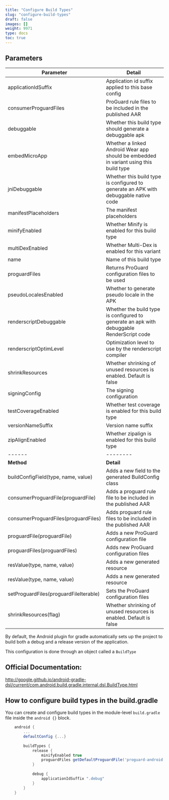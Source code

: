 ```yaml
---
title: "Configure Build Types"
slug: "configure-build-types"
draft: false
images: []
weight: 9971
type: docs
toc: true
---
```


## Parameters
| Parameter | Detail |
|-----------|--------|
|applicationIdSuffix  |Application id suffix applied to this base config|
|consumerProguardFiles    |ProGuard rule files to be included in the published AAR|
|debuggable    |Whether this build type should generate a debuggable apk|
|embedMicroApp    |Whether a linked Android Wear app should be embedded in variant using this build type|
|jniDebuggable    |Whether this build type is configured to generate an APK with debuggable native code|
|manifestPlaceholders    |The manifest placeholders|
|minifyEnabled    |Whether Minify is enabled for this build type|
|multiDexEnabled    |Whether Multi-Dex is enabled for this variant|
|name    |Name of this build type|
|proguardFiles    |Returns ProGuard configuration files to be used|
|pseudoLocalesEnabled    |Whether to generate pseudo locale in the APK|
|renderscriptDebuggable    |Whether the build type is configured to generate an apk with debuggable RenderScript code|
|renderscriptOptimLevel   | Optimization level to use by the renderscript compiler|
|shrinkResources    |Whether shrinking of unused resources is enabled. Default is false|
|signingConfig    |The signing configuration|
|testCoverageEnabled    |Whether test coverage is enabled for this build type|
|versionNameSuffix    |Version name suffix|
|zipAlignEnabled    |Whether zipalign is enabled for this build type|
|------|--------|
|**Method**| **Detail**|
|buildConfigField(type, name, value)    |Adds a new field to the generated BuildConfig class|
|consumerProguardFile(proguardFile)    |Adds a proguard rule file to be included in the published AAR|
|consumerProguardFiles(proguardFiles)   |Adds proguard rule files to be included in the published AAR|
|proguardFile(proguardFile)    |Adds a new ProGuard configuration file|
|proguardFiles(proguardFiles)    |Adds new ProGuard configuration files|
|resValue(type, name, value)    |Adds a new generated resource|
|resValue(type, name, value)    |Adds a new generated resource|
|setProguardFiles(proguardFileIterable)    |Sets the ProGuard configuration files|
|shrinkResources(flag)    |Whether shrinking of unused resources is enabled. Default is false|

By default, the Android plugin for gradle automatically sets up the project to build both a debug and a release version of the application.

This configuration is done through an object called a `BuildType`

Official Documentation:
-----------------------
http://google.github.io/android-gradle-dsl/current/com.android.build.gradle.internal.dsl.BuildType.html

## How to configure build types in the build.gradle
You can create and configure build types in the module-level `build.gradle` file inside the `android {}` block.

```gradle
    android {
        ...
        defaultConfig {...}
    
        buildTypes {
            release {
                minifyEnabled true
                proguardFiles getDefaultProguardFile('proguard-android.txt'), 'proguard-rules.pro'
            }
    
            debug {
                applicationIdSuffix ".debug"
            }
        }
    }



